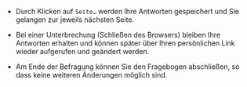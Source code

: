 * Durch Klicken auf `Seite…` werden Ihre Antworten gespeichert und Sie gelangen zur jeweils nächsten Seite.

* Bei einer Unterbrechung (Schließen des Browsers) bleiben Ihre Antworten erhalten und können später über Ihren persönlichen Link wieder aufgerufen und geändert werden.

* Am Ende der Befragung können Sie den Fragebogen abschließen, so dass keine weiteren Änderungen möglich sind.
